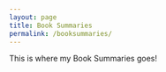 ```yaml
---
layout: page
title: Book Summaries
permalink: /booksummaries/
---
```

This is where my Book Summaries goes!
